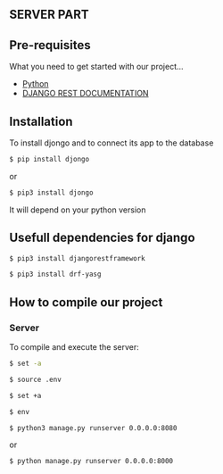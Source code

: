 ## SERVER PART

## Pre-requisites

What you need to get started with our project...
- [Python](https://www.python.org/downloads/windows/)
- [DJANGO REST DOCUMENTATION](https://www.django-rest-framework.org/)

## Installation

To install djongo and to connect its app to the database
``` sh
$ pip install djongo
```
or
``` sh
$ pip3 install djongo
```

It will depend on your python version

## Usefull dependencies for django

``` sh
$ pip3 install djangorestframework
```

``` sh
$ pip3 install drf-yasg
```


## How to compile our project

### Server

To compile and execute the server:

``` sh
$ set -a
```

``` sh
$ source .env
```

``` sh
$ set +a
```

``` sh
$ env
```

``` sh
$ python3 manage.py runserver 0.0.0.0:8080
```
or
``` sh
$ python manage.py runserver 0.0.0.0:8000
```
